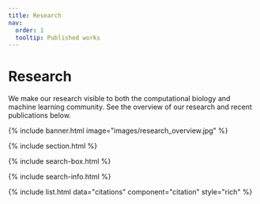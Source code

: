 ```yaml
---
title: Research
nav:
  order: 1
  tooltip: Published works
---
```


# <i class="fas fa-microscope"></i>Research

We make our research visible to both the computational biology and machine learning community. See the overview of our research and recent publications below.

{% include banner.html image="images/research_overview.jpg" %}

{% include section.html %}

{% include search-box.html %}

{% include search-info.html %}

{% include list.html data="citations" component="citation" style="rich" %}

